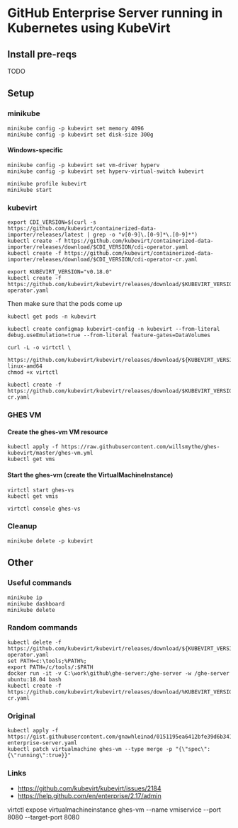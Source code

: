 
# GitHub Enterprise Server running in Kubernetes using KubeVirt

## Install pre-reqs

TODO

## Setup

### minikube

```
minikube config -p kubevirt set memory 4096
minikube config -p kubevirt set disk-size 300g
```

#### Windows-specific
```
minikube config -p kubevirt set vm-driver hyperv
minikube config -p kubevirt set hyperv-virtual-switch kubevirt
```

```
minikube profile kubevirt
minikube start
```

### kubevirt

```
export CDI_VERSION=$(curl -s https://github.com/kubevirt/containerized-data-importer/releases/latest | grep -o "v[0-9]\.[0-9]*\.[0-9]*")
kubectl create -f https://github.com/kubevirt/containerized-data-importer/releases/download/$CDI_VERSION/cdi-operator.yaml
kubectl create -f https://github.com/kubevirt/containerized-data-importer/releases/download/$CDI_VERSION/cdi-operator-cr.yaml
```

```
export KUBEVIRT_VERSION="v0.18.0"
kubectl create -f https://github.com/kubevirt/kubevirt/releases/download/$KUBEVIRT_VERSION/kubevirt-operator.yaml
```

Then make sure that the pods come up
```
kubectl get pods -n kubevirt
```

```
kubectl create configmap kubevirt-config -n kubevirt --from-literal debug.useEmulation=true --from-literal feature-gates=DataVolumes
```

```
curl -L -o virtctl \
    https://github.com/kubevirt/kubevirt/releases/download/${KUBEVIRT_VERSION}/virtctl-${KUBEVIRT_VERSION}-linux-amd64
chmod +x virtctl
````

```
kubectl create -f https://github.com/kubevirt/kubevirt/releases/download/$KUBEVIRT_VERSION/kubevirt-cr.yaml
```

### GHES VM

#### Create the ghes-vm VM resource

```
kubectl apply -f https://raw.githubusercontent.com/willsmythe/ghes-kubevirt/master/ghes-vm.yml
kubectl get vms
```

#### Start the ghes-vm (create the VirtualMachineInstance)

```
virtctl start ghes-vs
kubectl get vmis
```

```
virtctl console ghes-vs
```

### Cleanup

```
minikube delete -p kubevirt
```

## Other

### Useful commands


```
minikube ip
minikube dashboard
minikube delete
```

### Random commands

```
kubectl delete -f https://github.com/kubevirt/kubevirt/releases/download/${KUBEVIRT_VERSION}/kubevirt-operator.yaml
set PATH=c:\tools;%PATH%;
export PATH=/c/tools/:$PATH
docker run -it -v C:\work\github\ghe-server:/ghe-server -w /ghe-server ubuntu:18.04 bash
kubectl create -f https://github.com/kubevirt/kubevirt/releases/download/%KUBEVIRT_VERSION%/kubevirt-cr.yaml
```

### Original

```
kubectl apply -f https://gist.githubusercontent.com/gnawhleinad/0151195ea6412bfe39d6b341666ebcc2/raw/b4e35c8bb71b957c01a04bcfe39efdeeaa7a0b9c/github-enterprise-server.yaml
kubectl patch virtualmachine ghes-vm --type merge -p "{\"spec\":{\"running\":true}}"
```

### Links

* https://github.com/kubevirt/kubevirt/issues/2184
* https://help.github.com/en/enterprise/2.17/admin


virtctl expose virtualmachineinstance ghes-vm --name vmiservice --port 8080 --target-port 8080
